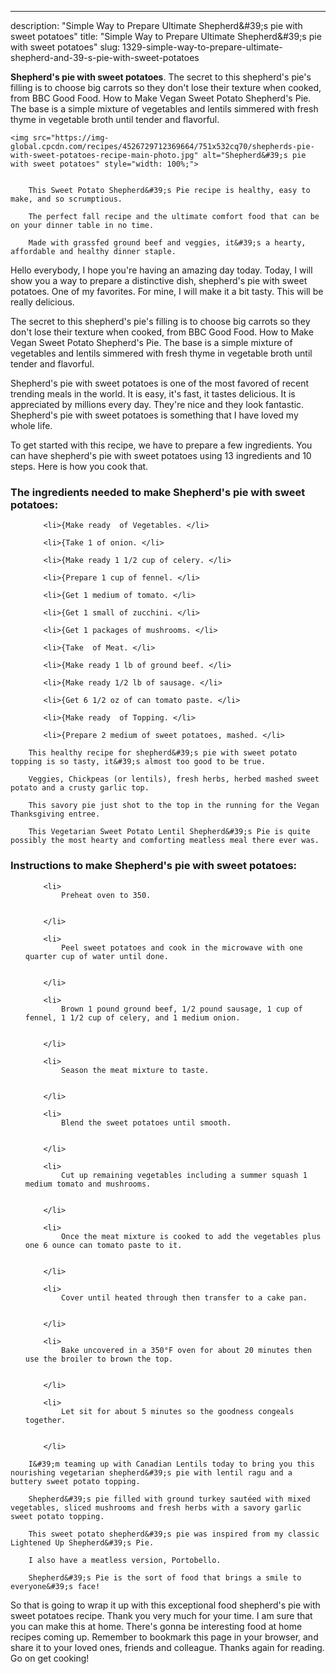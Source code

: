 ---
description: "Simple Way to Prepare Ultimate Shepherd&amp;#39;s pie with sweet potatoes"
title: "Simple Way to Prepare Ultimate Shepherd&amp;#39;s pie with sweet potatoes"
slug: 1329-simple-way-to-prepare-ultimate-shepherd-and-39-s-pie-with-sweet-potatoes

<p>
	<strong>Shepherd&#39;s pie with sweet potatoes</strong>. 
	The secret to this shepherd&#39;s pie&#39;s filling is to choose big carrots so they don&#39;t lose their texture when cooked, from BBC Good Food. How to Make Vegan Sweet Potato Shepherd&#39;s Pie. The base is a simple mixture of vegetables and lentils simmered with fresh thyme in vegetable broth until tender and flavorful.
</p>
<p>
	
	<img src="https://img-global.cpcdn.com/recipes/4526729712369664/751x532cq70/shepherds-pie-with-sweet-potatoes-recipe-main-photo.jpg" alt="Shepherd&#39;s pie with sweet potatoes" style="width: 100%;">
	
	
		This Sweet Potato Shepherd&#39;s Pie recipe is healthy, easy to make, and so scrumptious.
	
		The perfect fall recipe and the ultimate comfort food that can be on your dinner table in no time.
	
		Made with grassfed ground beef and veggies, it&#39;s a hearty, affordable and healthy dinner staple.
	
</p>
<p>
	Hello everybody, I hope you're having an amazing day today. Today, I will show you a way to prepare a distinctive dish, shepherd&#39;s pie with sweet potatoes. One of my favorites. For mine, I will make it a bit tasty. This will be really delicious.
</p>
	
<p>
	The secret to this shepherd&#39;s pie&#39;s filling is to choose big carrots so they don&#39;t lose their texture when cooked, from BBC Good Food. How to Make Vegan Sweet Potato Shepherd&#39;s Pie. The base is a simple mixture of vegetables and lentils simmered with fresh thyme in vegetable broth until tender and flavorful.
</p>
<p>
	Shepherd&#39;s pie with sweet potatoes is one of the most favored of recent trending meals in the world. It is easy, it's fast, it tastes delicious. It is appreciated by millions every day. They're nice and they look fantastic. Shepherd&#39;s pie with sweet potatoes is something that I have loved my whole life.
</p>

<p>
To get started with this recipe, we have to prepare a few ingredients. You can have shepherd&#39;s pie with sweet potatoes using 13 ingredients and 10 steps. Here is how you cook that.
</p>

<h3>The ingredients needed to make Shepherd&#39;s pie with sweet potatoes:</h3>

<ol>
	
		<li>{Make ready  of Vegetables. </li>
	
		<li>{Take 1 of onion. </li>
	
		<li>{Make ready 1 1/2 cup of celery. </li>
	
		<li>{Prepare 1 cup of fennel. </li>
	
		<li>{Get 1 medium of tomato. </li>
	
		<li>{Get 1 small of zucchini. </li>
	
		<li>{Get 1 packages of mushrooms. </li>
	
		<li>{Take  of Meat. </li>
	
		<li>{Make ready 1 lb of ground beef. </li>
	
		<li>{Make ready 1/2 lb of sausage. </li>
	
		<li>{Get 6 1/2 oz of can tomato paste. </li>
	
		<li>{Make ready  of Topping. </li>
	
		<li>{Prepare 2 medium of sweet potatoes, mashed. </li>
	
</ol>
<p>
	
		This healthy recipe for shepherd&#39;s pie with sweet potato topping is so tasty, it&#39;s almost too good to be true.
	
		Veggies, Chickpeas (or lentils), fresh herbs, herbed mashed sweet potato and a crusty garlic top.
	
		This savory pie just shot to the top in the running for the Vegan Thanksgiving entree.
	
		This Vegetarian Sweet Potato Lentil Shepherd&#39;s Pie is quite possibly the most hearty and comforting meatless meal there ever was.
	
</p>

<h3>Instructions to make Shepherd&#39;s pie with sweet potatoes:</h3>

<ol>
	
		<li>
			Preheat oven to 350.
			
			
		</li>
	
		<li>
			Peel sweet potatoes and cook in the microwave with one quarter cup of water until done.
			
			
		</li>
	
		<li>
			Brown 1 pound ground beef, 1/2 pound sausage, 1 cup of fennel, 1 1/2 cup of celery, and 1 medium onion.
			
			
		</li>
	
		<li>
			Season the meat mixture to taste.
			
			
		</li>
	
		<li>
			Blend the sweet potatoes until smooth.
			
			
		</li>
	
		<li>
			Cut up remaining vegetables including a summer squash 1 medium tomato and mushrooms.
			
			
		</li>
	
		<li>
			Once the meat mixture is cooked to add the vegetables plus one 6 ounce can tomato paste to it.
			
			
		</li>
	
		<li>
			Cover until heated through then transfer to a cake pan.
			
			
		</li>
	
		<li>
			Bake uncovered in a 350°F oven for about 20 minutes then use the broiler to brown the top.
			
			
		</li>
	
		<li>
			Let sit for about 5 minutes so the goodness congeals together.
			
			
		</li>
	
</ol>

<p>
	
		I&#39;m teaming up with Canadian Lentils today to bring you this nourishing vegetarian shepherd&#39;s pie with lentil ragu and a buttery sweet potato topping.
	
		Shepherd&#39;s pie filled with ground turkey sautéed with mixed vegetables, sliced mushrooms and fresh herbs with a savory garlic sweet potato topping.
	
		This sweet potato shepherd&#39;s pie was inspired from my classic Lightened Up Shepherd&#39;s Pie.
	
		I also have a meatless version, Portobello.
	
		Shepherd&#39;s Pie is the sort of food that brings a smile to everyone&#39;s face!
	
</p>

<p>
	So that is going to wrap it up with this exceptional food shepherd&#39;s pie with sweet potatoes recipe. Thank you very much for your time. I am sure that you can make this at home. There's gonna be interesting food at home recipes coming up. Remember to bookmark this page in your browser, and share it to your loved ones, friends and colleague. Thanks again for reading. Go on get cooking!
</p>
